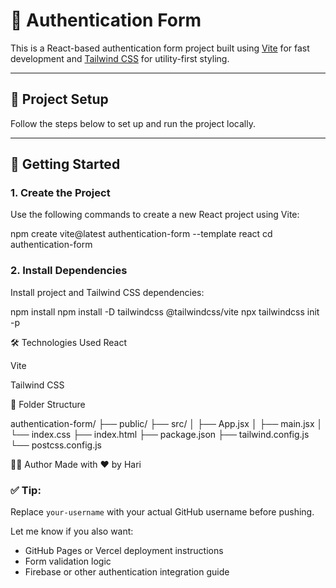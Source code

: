 # 🔐 Authentication Form

This is a React-based authentication form project built using [Vite](https://vitejs.dev/) for fast development and [Tailwind CSS](https://tailwindcss.com/) for utility-first styling.

---

## 📁 Project Setup

Follow the steps below to set up and run the project locally.

---

## 🚀 Getting Started

### 1. Create the Project

Use the following commands to create a new React project using Vite:

npm create vite@latest authentication-form --template react
cd authentication-form

### 2. Install Dependencies

Install project and Tailwind CSS dependencies:

npm install
npm install -D tailwindcss @tailwindcss/vite
npx tailwindcss init -p

🛠 Technologies Used
React

Vite

Tailwind CSS

📂 Folder Structure

authentication-form/
├── public/
├── src/
│   ├── App.jsx
│   ├── main.jsx
│   └── index.css
├── index.html
├── package.json
├── tailwind.config.js
└── postcss.config.js


🙋‍♂️ Author
Made with ❤️ by Hari

### ✅ Tip:
Replace `your-username` with your actual GitHub username before pushing.

Let me know if you also want:
- GitHub Pages or Vercel deployment instructions
- Form validation logic
- Firebase or other authentication integration guide
